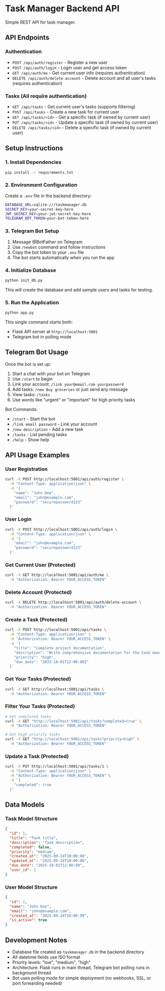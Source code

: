 # Task Manager Backend API

Simple REST API for task manager.

## API Endpoints

### Authentication

- `POST /api/auth/register` - Register a new user
- `POST /api/auth/login` - Login user and get access token
- `GET /api/auth/me` - Get current user info (requires authentication)
- `DELETE /api/auth/delete-account` - Delete account and all user's tasks (requires authentication)

### Tasks (All require authentication)

- `GET /api/tasks` - Get current user's tasks (supports filtering)
- `POST /api/tasks` - Create a new task for current user
- `GET /api/tasks/<id>` - Get a specific task (if owned by current user)
- `PUT /api/tasks/<id>` - Update a specific task (if owned by current user)
- `DELETE /api/tasks/<id>` - Delete a specific task (if owned by current user)

## Setup Instructions

### 1. Install Dependencies

```bash
pip install -r requirements.txt
```

### 2. Environment Configuration

Create a `.env` file in the backend directory:

```bash
DATABASE_URL=sqlite:///taskmanager.db
SECRET_KEY=your-secret-key-here
JWT_SECRET_KEY=your-jwt-secret-key-here
TELEGRAM_BOT_TOKEN=your-bot-token-here
```

### 3. Telegram Bot Setup

1. Message @BotFather on Telegram
2. Use `/newbot` command and follow instructions
3. Copy the bot token to your `.env` file
4. The bot starts automatically when you run the app

### 4. Initialize Database

```bash
python init_db.py
```

This will create the database and add sample users and tasks for testing.

### 5. Run the Application

```bash
python app.py
```

This single command starts both:

- Flask API server at `http://localhost:5001`
- Telegram bot in polling mode

## Telegram Bot Usage

Once the bot is set up:

1. Start a chat with your bot on Telegram
2. Use `/start` to begin
3. Link your account: `/link your@email.com yourpassword`
4. Add tasks: `/new Buy groceries` or just send any message
5. View tasks: `/tasks`
6. Use words like "urgent" or "important" for high priority tasks

Bot Commands:

- `/start` - Start the bot
- `/link email password` - Link your account
- `/new description` - Add a new task
- `/tasks` - List pending tasks
- `/help` - Show help

## API Usage Examples

### User Registration

```bash
curl -X POST http://localhost:5001/api/auth/register \
  -H "Content-Type: application/json" \
  -d '{
    "name": "John Doe",
    "email": "john@example.com",
    "password": "securepassword123"
  }'
```

### User Login

```bash
curl -X POST http://localhost:5001/api/auth/login \
  -H "Content-Type: application/json" \
  -d '{
    "email": "john@example.com",
    "password": "securepassword123"
  }'
```

### Get Current User (Protected)

```bash
curl -X GET http://localhost:5001/api/auth/me \
  -H "Authorization: Bearer YOUR_ACCESS_TOKEN"
```

### Delete Account (Protected)

```bash
curl -X DELETE http://localhost:5001/api/auth/delete-account \
  -H "Authorization: Bearer YOUR_ACCESS_TOKEN"
```

### Create a Task (Protected)

```bash
curl -X POST http://localhost:5001/api/tasks \
  -H "Content-Type: application/json" \
  -H "Authorization: Bearer YOUR_ACCESS_TOKEN" \
  -d '{
    "title": "Complete project documentation",
    "description": "Write comprehensive documentation for the task manager",
    "priority": "high",
    "due_date": "2025-10-01T12:00:00Z"
  }'
```

### Get Your Tasks (Protected)

```bash
curl -X GET http://localhost:5001/api/tasks \
  -H "Authorization: Bearer YOUR_ACCESS_TOKEN"
```

### Filter Your Tasks (Protected)

```bash
# Get completed tasks
curl -X GET "http://localhost:5001/api/tasks?completed=true" \
  -H "Authorization: Bearer YOUR_ACCESS_TOKEN"

# Get high priority tasks
curl -X GET "http://localhost:5001/api/tasks?priority=high" \
  -H "Authorization: Bearer YOUR_ACCESS_TOKEN"
```

### Update a Task (Protected)

```bash
curl -X PUT http://localhost:5001/api/tasks/1 \
  -H "Content-Type: application/json" \
  -H "Authorization: Bearer YOUR_ACCESS_TOKEN" \
  -d '{
    "completed": true
  }'
```

## Data Models

### Task Model Structure

```json
{
  "id": 1,
  "title": "Task title",
  "description": "Task description",
  "completed": false,
  "priority": "medium",
  "created_at": "2025-09-24T10:00:00",
  "updated_at": "2025-09-24T10:00:00",
  "due_date": "2025-10-01T12:00:00",
  "user_id": 1
}
```

### User Model Structure

```json
{
  "id": 1,
  "name": "John Doe",
  "email": "john@example.com",
  "created_at": "2025-09-24T10:00:00",
  "is_active": true
}
```

## Development Notes

- Database file created as `taskmanager.db` in the backend directory
- All datetime fields use ISO format
- Priority levels: "low", "medium", "high"
- Architecture: Flask runs in main thread, Telegram bot polling runs in background thread
- Bot uses polling mode for simple deployment (no webhooks, SSL, or port forwarding needed)
